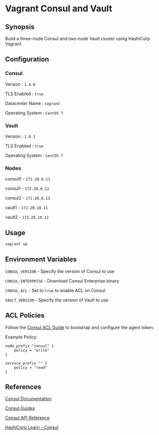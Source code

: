# Vagrant Consul and Vault

## Synopsis

Build a three-node Consul and two-node Vault cluster using HashiCorp Vagrant.

## Configuration

### Consul

Version : `1.4.0`

TLS Enabled : `true`

Datacenter Name : `vagrant`

Operating System : `CentOS 7`

### Vault

Version : `1.0.3`

TLS Enabled : `true`

Operating System : `CentOS 7`

### Nodes

consul0 - `172.20.0.11`

consul1 - `172.20.0.12`

consul2 - `172.20.0.13`

vault1 - `172.20.10.11`

vault2 - `172.20.10.12`

## Usage

``` bash
vagrant up
```

## Environment Variables

`CONSUL_VERSION` - Specify the version of Consul to use

`CONSUL_ENTERPRISE` - Download Consul Enterprise binary

`CONSUL_ACL` - Set to `true` to enable ACL on Consul

`VAULT_VERSION` - Specify the version of Vault to use

## ACL Policies

Follow the [Consul ACL Guide](https://learn.hashicorp.com/consul/advanced/day-1-operations/acl-guide) to bootstrap and configure the agent token.

Example Policy:

```
node_prefix "consul" {
    policy = "write"
}

service_prefix "" {
    policy = "read"
}
```

## References

[Consul Documentation](https://www.consul.io/docs/index.html)

[Consul Guides](https://www.consul.io/docs/guides/index.html)

[Consul API Reference](https://www.consul.io/api/index.html)

[HashiCorp Learn - Consul](https://learn.hashicorp.com/consul)
